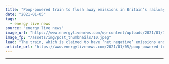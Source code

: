 ```yaml
---
title: "Poop-powered train to flush away emissions in Britain’s railway network"
date: "2021-01-05"
tags: 
  - energy live news
source: "energy live news"
image_url: "https://www.energylivenews.com/wp-content/uploads/2021/01/7b8ae75b-4550-4626-8727-9a4cd2f789dc_720x412.jpeg"
image_fp: "/assets/img/post_thumbnails/10.jpeg"
lead: "The train, which is claimed to have ‘net negative’ emissions and does not require charging from the grid, is set to replace diesel trains "
article_url: "https://www.energylivenews.com/2021/01/05/poop-powered-train-to-flush-away-emissions-in-britains-railway-network/"
---
```


---
